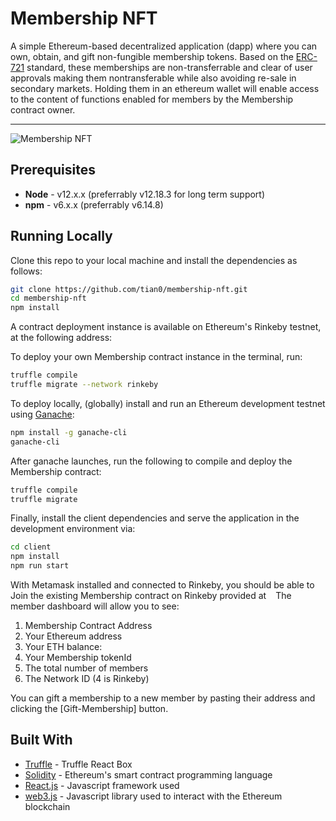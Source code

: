 # Membership NFT

A simple Ethereum-based decentralized application (dapp) where you can own, obtain, and gift non-fungible membership tokens. Based on the [ERC-721](https://erc721.org) standard, these memberships are non-transferrable and clear of user approvals making them nontransferable while also avoiding re-sale in secondary markets. Holding them in an ethereum wallet will enable access to the content of functions enabled for members by the Membership contract owner.

---

![Membership NFT](https://i.imgur.com/pBY8VX2.gif)


## Prerequisites

* **Node** - v12.x.x (preferrably v12.18.3 for long term support)
* **npm** - v6.x.x (preferrably v6.14.8)

## Running Locally

Clone this repo to your local machine and install the dependencies as follows:

```bash
git clone https://github.com/tian0/membership-nft.git
cd membership-nft
npm install
```

A contract deployment instance is available on Ethereum's Rinkeby testnet, at the following address: 
` `

To deploy your own Membership contract instance in the terminal, run:
```bash
truffle compile
truffle migrate --network rinkeby
```

To deploy locally, (globally) install and run an Ethereum development testnet using [Ganache](https://www.trufflesuite.com/ganache):

```bash
npm install -g ganache-cli
ganache-cli
```

After ganache launches, run the following to compile and deploy the Membership contract:

```bash
truffle compile
truffle migrate
```

Finally, install the client dependencies and serve the application in the development environment via:

```bash
cd client
npm install
npm run start
```

With Metamask installed and connected to Rinkeby, you should be able to Join the existing Membership contract on Rinkeby provided at ` `
The member dashboard will allow you to see:
1. Membership Contract Address
2. Your Ethereum address
3. Your ETH balance:
4. Your Membership tokenId
5. The total number of members
6. The Network ID (4 is Rinkeby)

You can gift a membership to a new member by pasting their address and clicking the [Gift-Membership] button.


## Built With

* [Truffle](https://www.trufflesuite.com/boxes/react) - Truffle React Box
* [Solidity](https://solidity.readthedocs.io/en/v0.5.3/) - Ethereum's smart contract programming language
* [React.js](https://reactjs.org/) - Javascript framework used
* [web3.js](https://github.com/ethereum/web3.js/) - Javascript library used to interact with the Ethereum blockchain
